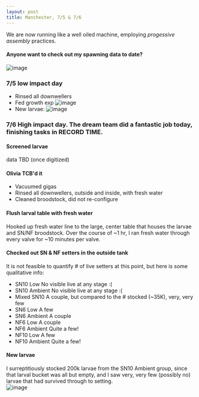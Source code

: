 ```yaml
---
layout: post
title: Manchester, 7/5 & 7/6
---
```


We are now running like a well oiled machine, employing _progessive assembly_ practices. 

#### Anyone want to check out my spawning data to date?
![image](https://user-images.githubusercontent.com/17264765/27981886-31d69b80-6349-11e7-842b-00dd8ea9faf2.png)

### 7/5 low impact day
  * Rinsed all downwellers
  * Fed growth exp 
  ![image](https://user-images.githubusercontent.com/17264765/27981754-02d7d7e8-6346-11e7-9407-41a8eb5d57c7.png)
  * New larvae: 
  ![image](https://user-images.githubusercontent.com/17264765/27981770-538af170-6346-11e7-9bf5-509445971e19.png)

### 7/6 High impact day.  The dream team did a fantastic job today, finishing tasks in RECORD TIME. 

#### Screened larvae
data TBD (once digitized)

#### Olivia TCB'd it
  * Vacuumed gigas
  * Rinsed all downwellers, outside and inside, with fresh water
  * Cleaned broodstock, did not re-configure

#### Flush larval table with fresh water
Hooked up fresh water line to the large, center table that houses the larvae and SN/NF broodstock. Over the course of ~1 hr, I ran fresh water through every valve for ~10 minutes per valve.

#### Checked out SN & NF setters in the outside tank
It is not feasible to quantify # of live setters at this point, but here is some qualitative info:
  * SN10 Low      No visible live at any stage :(
  * SN10 Ambient  No visible live at any stage :(
  * Mixed SN10    A couple, but compared to the # stocked (~35K), very, very few
  * SN6 Low       A few
  * SN6 Ambient   A couple
  * NF6 Low       A couple
  * NF6 Ambient   Quite a few!
  * NF10 Low      A few
  * NF10 Ambient  Quite a few!

#### New larvae 
I surreptitiously stocked 200k larvae from the SN10 Ambient group, since that larval bucket was all but empty, and I saw very, very few (possibly no) larvae that had survived through to setting.  
![image](https://user-images.githubusercontent.com/17264765/27981804-fd89007c-6346-11e7-876e-455da026acc9.png)




